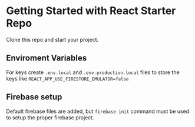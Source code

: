 # Getting Started with React Starter Repo

Clone this repo and start your project.

## Enviroment Variables
For keys create `.env.local` and `.env.production.local` files to store the keys like `REACT_APP_USE_FIRESTORE_EMULATOR=false`

## Firebase setup
Default firebase files are added, but `firebase init` command must be used to setup the proper firebase project.